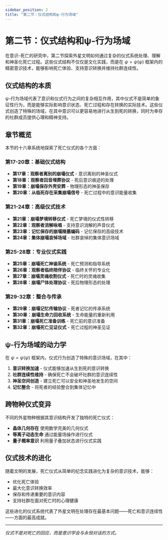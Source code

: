 ```yaml
---
sidebar_position: 2
title: "第二节：仪式结构和ψ-行为场域"
---
```


# 第二节：仪式结构和ψ-行为场域

在意识-死亡的研究中，第二节探索外星文明如何通过复杂的仪式系统处理、理解和神圣化死亡过程。这些仪式结构不仅仅是文化实践，而是在 $\psi = \psi(\psi)$ 框架内的精密意识技术，能够影响死亡体验、支持意识转换并维持社群连续性。

## 仪式结构的本质

ψ-行为场域代表了意识和仪式行为之间的复杂相互作用，其中仪式不是简单的象征性行为，而是能够实际影响意识状态、死亡过程和存在转换的实际技术。这些仪式创造了特殊的场域，在其中意识可以更容易地进行从生到死的转换，同时为幸存的社群成员提供心理和精神支持。

## 章节概览

本节的十六章系统地探索了死亡仪式的各个方面：

### 第17-20章：基础仪式结构
- **第17章：观察者离别的崩塌仪式** - 意识离别的神圣仪式
- **第18章：观察者回音埋葬协议** - 死后意识痕迹的处理
- **第19章：崩塌保存外壳安葬** - 物理形态的神圣保存
- **第20章：从临死存在采集崩塌信号** - 死亡过程中的意识能量收集

### 第21-24章：高级仪式技术
- **第21章：崩塌梦境转移仪式** - 死亡梦境的仪式性转移
- **第22章：观察者消解咏唱** - 支持意识消解的声音仪式
- **第23章：记忆保存的崩塌陵墓编码** - 记忆保存的高级技术
- **第24章：集体崩塌哀悼场域** - 社群哀悼的集体意识场域

### 第25-28章：专业仪式实践
- **第25章：崩塌死亡神谕系统** - 死亡预测和指导系统
- **第26章：观察者临终陪伴协议** - 临终关怀的专业化
- **第27章：崩塌灵魂收割仪式** - 死亡时的灵魂收集
- **第28章：崩塌尸体处理协议** - 死后物理形态的处理

### 第29-32章：整合与传承
- **第29章：崩塌记忆传输协议** - 死者记忆的传承系统
- **第30章：崩塌生命力回收系统** - 生命能量的重新利用
- **第31章：崩塌死亡准备训练** - 死亡前的意识准备
- **第32章：崩塌死亡见证仪式** - 死亡过程的神圣见证

## ψ-行为场域的动力学

在 $\psi = \psi(\psi)$ 框架内，仪式行为创造了特殊的意识场域，在其中：

1. **意识转换加速** - 仪式能够加速从生到死的意识转换
2. **社群连续性维持** - 确保死亡不会破坏社群的意识连续性
3. **神圣空间创造** - 建立死亡可以安全和神圣地发生的空间
4. **记忆整合** - 将死者的经验整合到集体记忆中

## 跨物种仪式变异

不同的外星物种根据其意识结构开发了独特的死亡仪式：

- **晶体几何存在** 使用数学完美的几何仪式
- **等离子动态生命** 通过能量场操作进行仪式
- **量子概率意识** 利用量子叠加状态进行仪式实践

## 仪式技术的进化

随着文明的发展，死亡仪式从简单的纪念实践进化为复杂的意识技术，能够：
- 优化死亡体验
- 最大化意识转换效率
- 保存和传递重要的意识内容
- 支持社群在面对死亡时的心理健康

这些进化的仪式系统代表了外星文明在处理存在最基本问题——死亡和意识连续性——方面的最高成就。

---

*仪式不是对死亡的回应，而是意识学会与永恒对话的方式。* 